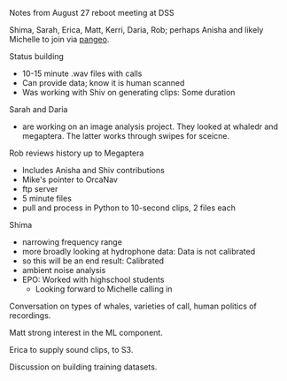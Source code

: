 Notes from August 27 reboot meeting at DSS

Shima, Sarah, Erica, Matt, Kerri, Daria, Rob; perhaps Anisha and likely Michelle to join via [pangeo](http://appear.in/pangeo). 


Status building

- 10-15 minute .wav files with calls
- Can provide data; know it is human scanned
- Was working with Shiv on generating clips: Some duration

Sarah and Daria 

- are working on an image analysis project. They looked at whaledr and megaptera. The latter works through swipes for sceicne. 

Rob reviews history up to Megaptera
- Includes Anisha and Shiv contributions
- Mike's pointer to OrcaNav
- ftp server
- 5 minute files
- pull and process in Python to 10-second clips, 2 files each


Shima
- narrowing frequency range
- more broadly looking at hydrophone data: Data is not calibrated
- so this will be an end result: Calibrated
- ambient noise analysis
- EPO: Worked with highschool students
  - Looking forward to Michelle calling in

Conversation on types of whales, varieties of call, human politics of recordings.

Matt strong interest in the ML component. 

Erica to supply sound clips, to S3.

Discussion on building training datasets.







